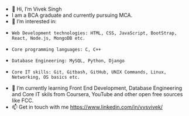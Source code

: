 - 👋 Hi, I’m Vivek Singh
- I am a BCA graduate and currently pursuing MCA.
- 👀 I’m interested in:
-     Web Development technologies: HTML, CSS, JavaScript, BootStrap, React, Node.js, MongoDB etc. 
-     Core programming languages: C, C++
-     Database Engineering: MySQL, Python, Django
-     Core IT skills: Git, Gitbash, GitHub, UNIX Commands, Linux, Networking, OS basics etc. 
- 🌱 I’m currently learning Front End Development, Database Engineering and Core IT skils from Coursera, YouTube and other open free sources like FCC.
- 📫 Get in touch with me https://www.linkedin.com/in/vvsvivek/

<!---
vvsvivek19/vvsvivek19 is a ✨ special ✨ repository because its `README.md` (this file) appears on your GitHub profile.
You can click the Preview link to take a look at your changes.
--->
